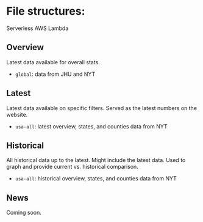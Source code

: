 # File structures:
Serverless AWS Lambda

## Overview
Latest data available for overall stats.

- `global`: data from JHU and NYT

## Latest
Latest data available on specific filters. Served as the latest numbers on the website.

- `usa-all`: latest overview, states, and counties data from NYT

## Historical
All historical data up to the latest. Might include the latest data. Used to graph and provide current vs. historical comparison.

- `usa-all`: historical overview, states, and counties data from NYT

## News
Coming soon.
